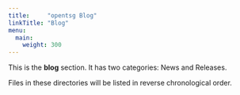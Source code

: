 ```yaml
---
title:     "opentsg Blog"
linkTitle: "Blog"
menu:
  main:
    weight: 300
---
```



This is the **blog** section. It has two categories: News and Releases.

Files in these directories will be listed in reverse chronological order.

